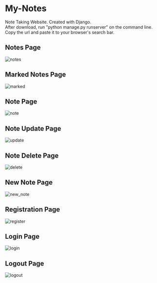 # My-Notes
Note Taking Website. Created with Django.\
After download, run "python manage.py runserver" on the command line. Copy the url and paste it to your browser's search bar.

## Notes Page
![notes](https://user-images.githubusercontent.com/108730135/227900200-3c478009-616b-4133-ad39-c9f6dffcc55a.png)

## Marked Notes Page
![marked](https://user-images.githubusercontent.com/108730135/227900220-45667f80-c7ba-48e7-925c-33640b573d55.png)

## Note Page
![note](https://user-images.githubusercontent.com/108730135/227900171-6117266b-758d-47e0-b10d-61b95a5f99fe.png)

## Note Update Page
![update](https://user-images.githubusercontent.com/108730135/227901159-7c2e1c02-9660-4c52-897d-764980c77c42.png)

## Note Delete Page
![delete](https://user-images.githubusercontent.com/108730135/227900479-49eb4666-de2e-4626-8d46-7bc5e529413a.png)

## New Note Page
![new_note](https://user-images.githubusercontent.com/108730135/227888275-704821ce-c09f-4b53-80fd-40a0b95ba724.png)

## Registration Page
![register](https://user-images.githubusercontent.com/108730135/227888310-d11967cc-8411-4eda-8b04-47a2d7fdd81d.png)

## Login Page
![login](https://user-images.githubusercontent.com/108730135/227900309-f5ed4899-605b-4e18-9956-3d27404007c7.png)

## Logout Page
![logout](https://user-images.githubusercontent.com/108730135/227900348-2de7e55c-335a-4817-aec5-ae44f2d8c25b.png)
